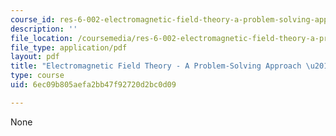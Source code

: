 ```yaml
---
course_id: res-6-002-electromagnetic-field-theory-a-problem-solving-approach-spring-2008
description: ''
file_location: /coursemedia/res-6-002-electromagnetic-field-theory-a-problem-solving-approach-spring-2008/6ec09b805aefa2bb47f92720d2bc0d09_MITRES_6_002S08_dedication.pdf
file_type: application/pdf
layout: pdf
title: "Electromagnetic Field Theory - A Problem-Solving Approach \u2013 Dedication"
type: course
uid: 6ec09b805aefa2bb47f92720d2bc0d09

---
```

None